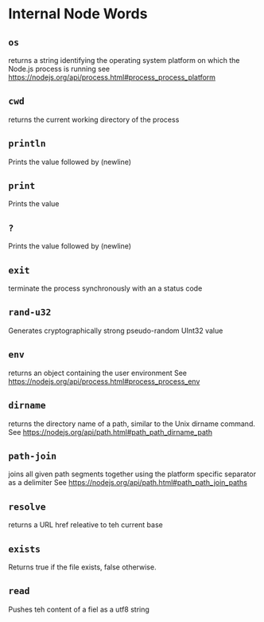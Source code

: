 # Internal Node Words

## `os`

returns a string identifying the operating system platform on which the Node.js process is running
see https://nodejs.org/api/process.html#process_process_platform

## `cwd`

returns the current working directory of the process


## `println`

Prints the value followed by (newline)


## `print`

Prints the value


## `?`

Prints the value followed by (newline)


## `exit`

terminate the process synchronously with an a status code


## `rand-u32`

Generates cryptographically strong pseudo-random UInt32 value


## `env`

returns an object containing the user environment
See https://nodejs.org/api/process.html#process_process_env


## `dirname`

returns the directory name of a path, similar to the Unix dirname command.
See https://nodejs.org/api/path.html#path_path_dirname_path


## `path-join`

joins all given path segments together using the platform specific separator as a delimiter
See https://nodejs.org/api/path.html#path_path_join_paths


## `resolve`

returns a URL href releative to teh current base


## `exists`

Returns true if the file exists, false otherwise.


## `read`

Pushes teh content of a fiel as a utf8 string

